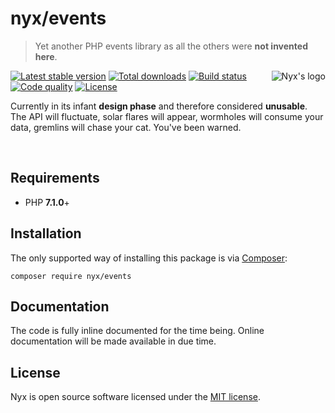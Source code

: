 # nyx/events

> Yet another PHP events library as all the others were **not invented here**.

<img align="right" src="https://s29.postimg.org/wg17yp5lj/rsz_logo_l_300.png" alt="Nyx's logo" />

[![Latest stable version](https://poser.pugx.org/nyx/events/v/stable.png)](https://packagist.org/packages/nyx/events)
[![Total downloads](https://poser.pugx.org/nyx/events/downloads.png)](https://packagist.org/packages/nyx/events)
[![Build status](https://travis-ci.org/unyx/events.png)](https://travis-ci.org/unyx/events)
[![Code quality](https://scrutinizer-ci.com/g/unyx/events/badges/quality-score.png)](https://scrutinizer-ci.com/g/unyx/events)
[![License](http://img.shields.io/:license-mit-blue.svg)](http://alcore.mit-license.org)

Currently in its infant **design phase** and therefore considered **unusable**. The API will fluctuate, 
solar flares will appear, wormholes will consume your data, gremlins will chase your cat. You've been warned.

<br />

## Requirements

- PHP **7.1.0**+

## Installation

The only supported way of installing this package is via [Composer](http://getcomposer.org):

```
composer require nyx/events
```

## Documentation

The code is fully inline documented for the time being. Online documentation will be made available in due time.

## License

Nyx is open source software licensed under the [MIT license](http://alcore.mit-license.org).
